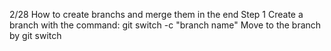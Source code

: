 2/28 How to create branchs and merge them in the end
Step 1
Create a branch with the command: git switch -c "branch name"
Move to the branch by git switch
